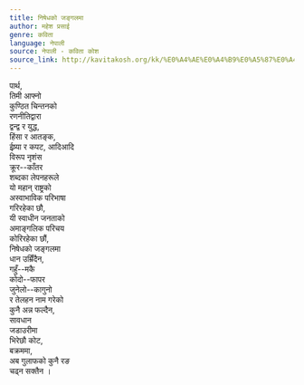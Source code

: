 ```yaml
---
title: निषेधको जङ्गलमा
author: महेश प्रसाई
genre: कविता
language: नेपाली
source: नेपाली - कविता कोश
source_link: http://kavitakosh.org/kk/%E0%A4%AE%E0%A4%B9%E0%A5%87%E0%A4%B6_%E0%A4%AA%E0%A5%8D%E0%A4%B0%E0%A4%B8%E0%A4%BE%E0%A4%88
---
```


पार्थ,  
तिमी आफ्नो  
कुण्ठित चिन्तनको  
रणनीतिद्वारा  
द्वन्द्व र युद्ध,  
हिंसा र आतङ्क,  
ईष्र्या र कपट, आदिआदि  
विरूप नृशंस  
क्रूर--काँतर  
शब्दका लेपनहरूले  
यो महान् राष्ट्रको  
अस्वाभाविक परिभाषा  
गरिरहेका छौ,  
यी स्वाधीन जनताको  
अमाङ्गलिक परिचय  
कोरिरहेका छौं,  
निषेधको जङ्गलमा  
धान उम्रिँदैन,  
गहुँ--मकै  
कोदो--फापर  
जुनेलो--कागुनो  
र तेलहन नाम गरेको  
कुनै अन्न फल्दैन,  
सावधान  
जडाउरीमा  
भिरेछौ कोट,  
बक्रममा,  
अब गुलाफको कुनै रङ  
चढ्न सक्तैन ।
